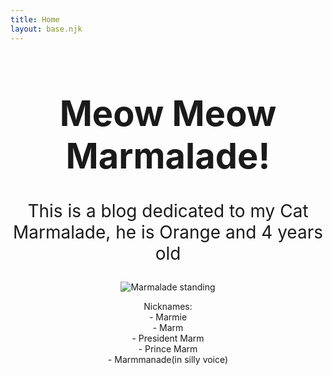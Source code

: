 ```yaml
---
title: Home
layout: base.njk
---
```

<h1 style="text-align: center; font-size: 4em;">Meow Meow Marmalade!</h1>

<p style="text-align: center; font-size: 2em;">This is a blog dedicated to my Cat Marmalade, he is Orange and 4 years old</p> 

<div style="text-align: center;">
    <img src="/_assets/MarmStanding.png" alt="Marmalade standing" style="max-width: 200px; height: auto;">
    <p>
    Nicknames:<br>
    - Marmie <br>
    - Marm <br>
    - President Marm<br>
    - Prince Marm<br>
    - Marmmanade(in silly voice)
    </p>
</div>
